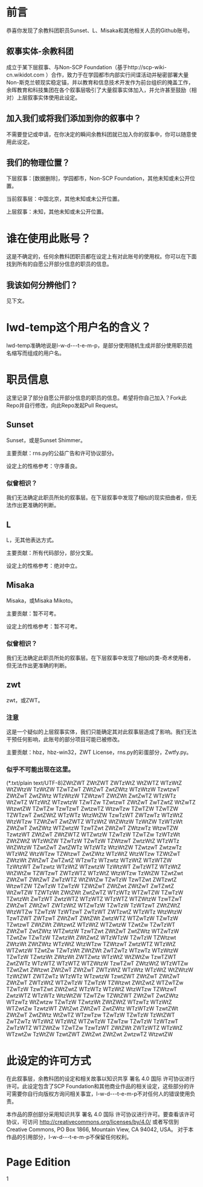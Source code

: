 # 前言
恭喜你发现了余教科团职员Sunset、L、Misaka和其他相关人员的Github账号。

## 叙事实体-余教科团
成立于某下层叙事、与Non-SCP Foundation（基于http://scp-wiki-cn.wikidot.com ）合作，致力于在学园都市内部实行间谍活动并秘密部署大量Non-斯克兰顿现实稳定锚，并以教育和信息技术开发作为前台组织的掩盖工作，余晖教育和科技集团在各个叙事层吸引了大量叙事实体加入，并允许甚至鼓励（相对）上层叙事实体使用此设定。

## 加入我们或将我们添加到你的叙事中？
不需要登记或申请，在你决定的瞬间余教科团就已加入你的叙事中，你可以随意使用此设定。

## 我们的物理位置？
下层叙事：[数据删除]，学园都市，Non-SCP Foundation，其他未知或未公开位置。

当前叙事层：中国北京，其他未知或未公开位置。

上层叙事：未知，其他未知或未公开位置。

# 谁在使用此账号？
这是不确定的，任何余教科团职员都在设定上有对此账号的使用权。你可以在下面找到所有的自愿公开部分信息的职员的信息。

## 我该如何分辨他们？
见下文。

# lwd-temp这个用户名的含义？
lwd-temp准确地说是l-w-d---t-e-m-p，是部分使用随机生成并部分使用职员姓名缩写而组成的用户名。

# 职员信息
这里记录了部分自愿公开部分信息的职员的信息。希望将你自己加入？Fork此Repo并自行修改，向此Repo发起Pull Request。

## Sunset
Sunset，或是Sunset Shimmer。

主要贡献：rns.py的公益广告和许可协议部分。

设定上的性格参考：守序善良。

### 似曾相识？
我们无法确定此职员所处的叙事层。在下层叙事中发现了相似的现实扭曲者，但无法作出更准确的判断。

## L
L，无其他表达方式。

主要贡献：所有代码部分，部分文案。

设定上的性格参考：绝对中立。

## Misaka
Misaka，或Misaka Mikoto。

主要贡献：暂不可考。

设定上的性格参考：暂不可考。

### 似曾相识？
我们无法确定此职员所处的叙事层。在下层叙事中发现了相似的类-奇术使用者，但无法作出更准确的判断。

## zwt
zwt，或ZWT。

### 注意
这是一个疑似的上层叙事实体，我们只能确定其对此叙事层造成了影响。我们无法干预任何影响，此账号的部分项目可能已被修改。

主要贡献：hbz，hbz-win32，ZWT License，rns.py的彩蛋部分，Zwtfy.py。

### 似乎不可能出现在这里。
(*.txt/plain text/UTF-8)ZWtZWT ZWtZWT ZWTzWtZ WtZWTZ WTzWtZ WtZWtzW TzWtZW TZwTZwT ZWtZwT ZwtZWtz WTzWtzW TzwtzwT ZWtZwT ZwtZWtz WTzWtzW TZWtzwT ZWtZWt ZwtZwTZ WTzWTz WtZwTZ WTzWtZ WTzwtzW TZwTZw TZwtzwT ZWtZwT ZwTZwtZ WtZwTZ WtzwtZW TZwTZw TzwTzwT ZwtzwTZ WtzwTzw TZwTZW TZwTZW TZWTzwT ZwtZWtZ WTzWTz WtzWtZW TzwTzWT ZWTzwTz WTzWtZ WtzWTzw TZWtZwT ZwtZWTZ WTzWtZ WtZWtzW TzWtZW TzWTzWt ZWtZwT ZwtZWtz WTZwtzW TzwTZwt ZWtZwT ZWtzwTz WtzwTZW TzwtzWT ZWtZwT ZWtZWTZ WTZwtzW TZwTzW TZwTZw TzWTzWt ZWtZWtZ WTzWtZW TZwTzW TZwTzW TZWtzwT ZwtzWtZ WTzWTz WtZWtzW TZwtZwT ZwtZWTz WTzWTz WtzWtZW TZwtzwT ZwtzwTz WTzWtZ WtzWTzw TZWtzwT ZwtZWtz WTzWtZ WtzWTzw TZWtZwT ZWtzWt ZWtZwT ZwTZwtZ WTzwTz WTzwtz WTzWtZ WTzWTZW TzWtzWT ZwTzwtz WTzWtZ WTzwtzW TzWtzWT ZwTzWTZ WTzWtZ WtZWtZw TZWTzwT ZWTzWTZ WTzWtZ WtzWTzw TzWtZW TZwtZwt ZWtZwT ZWtZwT ZwTzWTZ WtZWtZw TZwTzW TzwTZwt ZWTzwtZ WtzwTZW TZwTzW TZwTzW TZWtZwT ZWtZwt ZWtZwT ZwTZwtZ WtZwTZW TZWTzWt ZWtZWt ZwtZwTZ WTzWTz WTZwTZW TZwTzW TZwtzWt ZwTzWT ZwtzWTZ WTzWTZ WTzWTZ WTZWtzW TzwTZwT ZWtZwT ZWtZwT ZWTzWtZ WTZwTzW TZwTzW TzWTzwT ZWtZWtZ WtzWTZw TZwTzW TzWTzwT ZwTzWT ZWTzwtZ WTzWTz WtzWtzW TzwTZWT ZWTzwT ZWtZwT ZWtZWt ZwtzWTZ WTZwTzW TZwTzW TZwtzwT ZWtZWt ZWtzwtZ WTzWtZ WTZwtzW TZwtZw TZwTzWT ZWtZwT ZwtZWtz WTZwtzW TzwTZwt ZWtZwT ZwtZWtz WTZwTzW TZwtZw TZwTzW TZwtzWt ZWtZwtZ WTzWTzW TZwTzW TZWtzwt ZWtzWt ZWtZWtz WTzWtZ WtzWTzw TZWtzwT ZwtzWTZ WTzWtZ WTZwtzW TZwtZw TZwTzWt ZWtZWt ZwTZwTz WTzwTz WTzWtzW TZwTzW TZwtzWt ZWtzWt ZWTZwtz WTzWtZ WtZWtZw TzwTZWT ZwtZWTz WTzWTZ WTzWTZ WTZWtzW TzwTZwT ZWtzWtZ WTzWTZw TZwtZwt ZWtzwt ZWtZwT ZWtZwT ZWTzWtZ WTzWtz WTzWtZ WtZWtzW TzWtZWT ZWTZwTz WTzWTz WTzwtzW TzwtZWT ZWtZwT ZWtZwT ZWtZwT ZWTzWtZ WTZwTzW TZwTzW TZWtzwt ZWtZwtZ WTZwTZw TZwTzW TzwTZwt ZWtZwtZ WTzWTz WTzWtZ WtzWTzw TZWtzwT ZwtzWTZ WTzWTz WtzWtZW TZwTZw TZWtZWT ZWtZwT ZwtZWtz WTzwTz WtZwtzw TZwTzW TZwtzWt ZWtZWtZ WTzwTz WTzWtZ WTZwtZw TzwtzWT ZWtZwt ZWtZwT ZwtZWtz WTzWTzW TzwtZWt ZWtZwT ZwtZWtz WtZwTZ WTzwTzw TZwTzW TZwTzW TzWtZWT ZwTZwTz WTzWtZ WTzWtZ WTZwTzW TZwTzw TZwTzW TzWTzwT ZwTzWTZ WTZWtZw TZwTZw TzwTzWT ZWtZWt ZWTzWTZ WTzWtZ WTzwtZw TzWtZW TzwtZWT ZWtZwt ZWtZwt ZwtzwTZ WtzwtZW

# 此设定的许可方式
在此叙事层，余教科团的设定和相关故事以知识共享 署名 4.0 国际 许可协议进行许可。此设定包含了SCP Foundation和其他商业作品的相关设定，这些部分的许可需要你自行向版权方询问相关事宜，l-w-d---t-e-m-p不对任何人的错误使用负责。

本作品的原创部分采用知识共享 署名 4.0 国际 许可协议进行许可。要查看该许可协议，可访问 http://creativecommons.org/licenses/by/4.0/ 或者写信到 Creative Commons, PO Box 1866, Mountain View, CA 94042, USA。
对于本作品的引用部分，l-w-d---t-e-m-p不保留任何权利。

# Page Edition
1